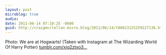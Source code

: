 ```yaml
---
layout: post
microblog: true
audio: 
date: 2011-06-14 07:10:25 -0600
guid: http://craigmcclellan.micro.blog/2011/06/14/t80623125259227136.html
---
```

Photo: We are at Hogwarts! (Taken with Instagram at The Wizarding World Of Harry Potter) [tumblr.com/xiq2ztxo3...](http://tumblr.com/xiq2ztxo3p)
